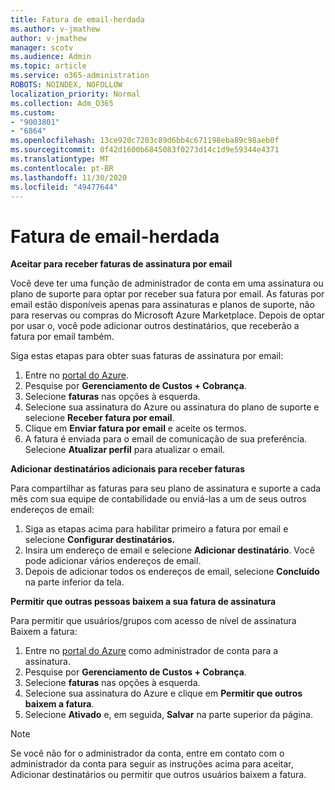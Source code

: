 ```yaml
---
title: Fatura de email-herdada
ms.author: v-jmathew
author: v-jmathew
manager: scotv
ms.audience: Admin
ms.topic: article
ms.service: o365-administration
ROBOTS: NOINDEX, NOFOLLOW
localization_priority: Normal
ms.collection: Adm_O365
ms.custom:
- "9003801"
- "6864"
ms.openlocfilehash: 13ce920c7203c89d6bb4c671198eba89c98aeb0f
ms.sourcegitcommit: 0f42d1600b6845083f0273d14c1d9e59344e4371
ms.translationtype: MT
ms.contentlocale: pt-BR
ms.lasthandoff: 11/30/2020
ms.locfileid: "49477644"
---
```

# <a name="e-mail-invoice---legacy"></a>Fatura de email-herdada

**Aceitar para receber faturas de assinatura por email**

Você deve ter uma função de administrador de conta em uma assinatura ou plano de suporte para optar por receber sua fatura por email. As faturas por email estão disponíveis apenas para assinaturas e planos de suporte, não para reservas ou compras do Microsoft Azure Marketplace. Depois de optar por usar o, você pode adicionar outros destinatários, que receberão a fatura por email também.

Siga estas etapas para obter suas faturas de assinatura por email:

1. Entre no [portal do Azure](https://portal.azure.com/).
2. Pesquise por **Gerenciamento de Custos + Cobrança**.
3. Selecione **faturas** nas opções à esquerda.
4. Selecione sua assinatura do Azure ou assinatura do plano de suporte e selecione **Receber fatura por email**.
5. Clique em **Enviar fatura por email** e aceite os termos.
6. A fatura é enviada para o email de comunicação de sua preferência. Selecione **Atualizar perfil** para atualizar o email.

**Adicionar destinatários adicionais para receber faturas**

Para compartilhar as faturas para seu plano de assinatura e suporte a cada mês com sua equipe de contabilidade ou enviá-las a um de seus outros endereços de email:

1. Siga as etapas acima para habilitar primeiro a fatura por email e selecione **Configurar destinatários.**
2. Insira um endereço de email e selecione **Adicionar destinatário**. Você pode adicionar vários endereços de email.
3. Depois de adicionar todos os endereços de email, selecione **Concluído** na parte inferior da tela.

**Permitir que outras pessoas baixem a sua fatura de assinatura**

Para permitir que usuários/grupos com acesso de nível de assinatura Baixem a fatura:

1. Entre no [portal do Azure](https://portal.azure.com/) como administrador de conta para a assinatura.
2. Pesquise por **Gerenciamento de Custos + Cobrança**.
3. Selecione **faturas** nas opções à esquerda.
4. Selecione sua assinatura do Azure e clique em **Permitir que outros baixem a fatura**.
5. Selecione **Ativado** e, em seguida, **Salvar** na parte superior da página.

> [!NOTE]
Se você não for o administrador da conta, entre em contato com o administrador da conta para seguir as instruções acima para aceitar, Adicionar destinatários ou permitir que outros usuários baixem a fatura.
